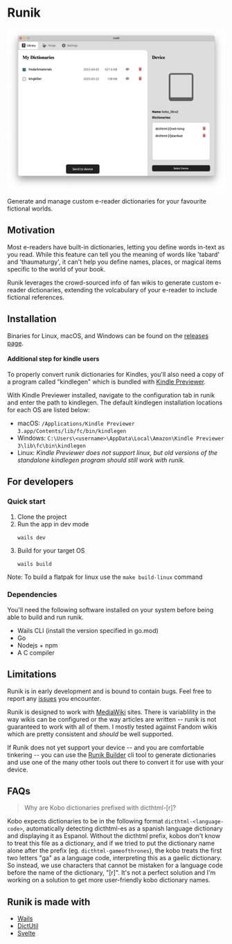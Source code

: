 # Runik

<div style="text-align: center;">
  <img src="./assets/runik_screenshot.png" />
</div>

Generate and manage custom e-reader dictionaries for your favourite fictional worlds.

## Motivation

Most e-readers have built-in dictionaries, letting you define words in-text as you read. While this feature can tell you the meaning of words like 'tabard' and 'thaumaturgy', it can't help you define names, places, or magical items specific to the world of your book. 

Runik leverages the crowd-sourced info of fan wikis to generate custom e-reader dictionaries, extending the volcabulary of your e-reader to include fictional references. 

## Installation

Binaries for Linux, macOS, and Windows can be found on the [releases page](https://github.com/Runik-3/core/releases).

#### Additional step for kindle users 

To properly convert runik dictionaries for Kindles, you'll also need a copy of a program called "kindlegen" which is bundled with [Kindle Previewer](https://kdp.amazon.com/en_US/help/topic/G202131170).

With Kindle Previewer installed, navigate to the configuration tab in runik and enter the path to kindlegen. The default kindlegen installation locations for each OS are listed below:

- macOS: `/Applications/Kindle Previewer 3.app/Contents/lib/fc/bin/kindlegen`
- Windows: `C:\Users\<username>\AppData\Local\Amazon\Kindle Previewer 3\lib\fc\bin\kindlegen`
- Linux: _Kindle Previewer does not support linux, but old versions of the standalone kindlegen program should still work with runik._

## For developers

### Quick start

1. Clone the project
2. Run the app in dev mode
    ```
    wails dev
    ```
3. Build for your target OS
    ```
    wails build
    ```

Note: To build a flatpak for linux use the `make build-linux` command

### Dependencies

You'll need the following software installed on your system before being able to build and run runik.

- Wails CLI (install the version specified in go.mod)
- Go
- Nodejs + npm
- A C compiler


## Limitations

Runik is in early development and is bound to contain bugs. Feel free to report any [issues](https://github.com/Runik-3/core/issues) you encounter. 

Runik is designed to work with [MediaWiki](https://www.mediawiki.org/wiki/MediaWiki) sites. There is variablility in the way wikis can be configured or the way articles are written -- runik is not guaranteed to work with all of them. I mostly tested against Fandom wikis which are pretty consistent and *should* be well supported.

If Runik does not yet support your device -- and you are comfortable tinkering -- you can use the [Runik Builder](https://github.com/Runik-3/builder) cli tool to generate dictionaries and use one of the many other tools out there to convert it for use with your device.

## FAQs

>Why are Kobo dictionaries prefixed with dicthtml-[r]?

Kobo expects dictionaries to be in the following format `dicthtml-<language-code>`, automatically detecting dicthtml-es as a spanish language dictionary and displaying it as Espanol. Without the dicthtml prefix, kobos don't know to treat this file as a dictionary, and if we tried to put the dictionary name alone after the prefix (eg. `dicthtml-gameofthrones`), the kobo treats the first two letters "ga" as a language code, interpreting this as a gaelic dictionary. So instead, we use characters that cannot be mistaken for a language code before the name of the dictionary, "[r]". It's not a perfect solution and I'm working on a solution to get more user-friendly kobo dictionary names.

## Runik is made with

- [Wails](https://github.com/wailsapp/wails)
- [DictUtil](https://github.com/pgaskin/dictutil)
- [Svelte](https://github.com/sveltejs/svelte)
